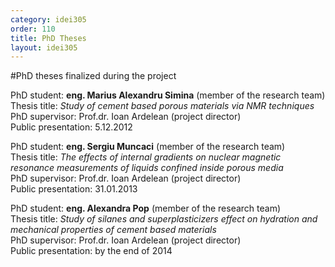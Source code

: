 ```yaml
---
category: idei305
order: 110
title: PhD Theses
layout: idei305
---
```

#PhD theses finalized during the project


PhD student: **eng. Marius Alexandru Simina** (member of the research team)  
Thesis title: _Study of cement based porous materials via NMR techniques_  
PhD supervisor: Prof.dr. Ioan Ardelean (project director)  
Public presentation: 5.12.2012  

PhD student: **eng. Sergiu Muncaci** (member of the research team)  
Thesis title: _The effects of internal gradients on nuclear magnetic resonance measurements of liquids confined inside porous media_  
PhD supervisor: Prof.dr. Ioan Ardelean (project director)  
Public presentation: 31.01.2013  
  
PhD student: **eng. Alexandra Pop** (member of the research team)  
Thesis title: _Study of silanes and superplasticizers effect on hydration and mechanical properties of cement based materials_  
PhD supervisor: Prof.dr. Ioan Ardelean (project director)  
Public presentation: by the end of 2014  
